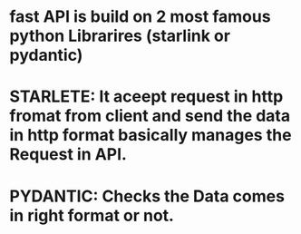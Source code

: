 # fast API is build on 2 most famous python Librarires (starlink or pydantic)

# STARLETE: It aceept request in http fromat from client and send the data in http format basically manages the Request in API.
# PYDANTIC: Checks the Data comes in right format or not.

